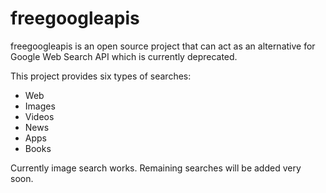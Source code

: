 # freegoogleapis
freegoogleapis is an open source project that can act as an alternative for Google Web Search API which is currently deprecated. 

This project provides six types of searches:
- Web
- Images
- Videos
- News
- Apps
- Books

Currently image search works. Remaining searches will be added very soon.